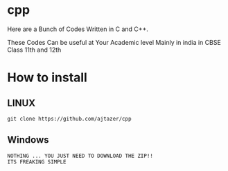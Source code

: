 # cpp
Here are a Bunch of Codes Written in C and C++.

These Codes Can be useful at Your Academic level
Mainly in india in CBSE Class 11th and 12th

# How to install

## LINUX
```
git clone https://github.com/ajtazer/cpp
```
## Windows
```
NOTHING ... YOU JUST NEED TO DOWNLOAD THE ZIP!! 
ITS FREAKING SIMPLE
```
